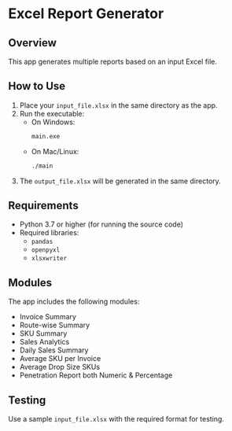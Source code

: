 # Excel Report Generator

## Overview
This app generates multiple reports based on an input Excel file.

## How to Use
1. Place your `input_file.xlsx` in the same directory as the app.
2. Run the executable:
   - On Windows:
     ```bash
     main.exe
     ```
   - On Mac/Linux:
     ```bash
     ./main
     ```
3. The `output_file.xlsx` will be generated in the same directory.

## Requirements
- Python 3.7 or higher (for running the source code)
- Required libraries:
  - `pandas`
  - `openpyxl`
  - `xlsxwriter`

## Modules
The app includes the following modules:
- Invoice Summary
- Route-wise Summary
- SKU Summary
- Sales Analytics
- Daily Sales Summary
- Average SKU per Invoice
- Average Drop Size SKUs
- Penetration Report both Numeric & Percentage

## Testing
Use a sample `input_file.xlsx` with the required format for testing.
